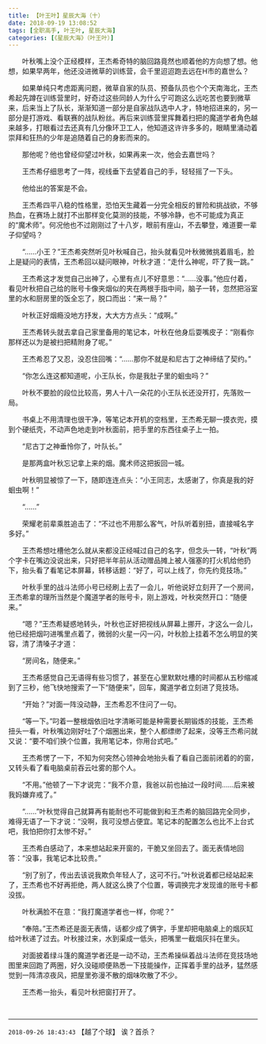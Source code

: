 ```yaml
---
title: 【叶王叶】星辰大海（十）
date: 2018-09-19 13:08:52
tags: [全职高手, 叶王叶, 星辰大海]
categories: [《星辰大海》（叶王叶）]
---
```


<p>　　叶秋嘴上没个正经模样，王杰希奇特的脑回路竟然也顺着他的方向想了想。他想，如果早两年，他还没进微草的训练营，会千里迢迢跑去远在H市的嘉世么？</p> 
<p>　　如果单纯只考虑距离问题，微草自家的队员、预备队员也个个天南海北，王杰希起先蹲在训练营里时，好奇过这些同龄人为什么宁可跑这么远吃苦也要到微草来，后来当上了队长，渐渐知道一部分是自家战队选中人才，特地招进来的，另一部分是打游戏、看联赛的战队粉丝。再后来训练营里挥舞着扫把的魔道学者角色越来越多，打眼看过去还真有几分像环卫工人，他知道这许许多多的，眼睛里涌动着崇拜和狂热的少年是追随着自己的身影而来的。</p> 
<p>　　那他呢？他也曾经仰望过叶秋，如果再来一次，他会去嘉世吗？</p> 
<p>　　王杰希仔细思考了一阵，视线垂下去望着自己的手，轻轻摇了一下头。</p> 
<p>　　他给出的答案是不会。</p> 
<p>　　王杰希四平八稳的性格里，恐怕天生藏着一分完全相反的冒险和挑战欲，不够热血，在赛场上就打不出那样变化莫测的技能，不够冷静，也不可能成为真正的“魔术师”。何况他也不过刚刚过了十八岁，眼前有座山，不去攀登，难道要一辈子仰望吗？</p> 
<p>　　“……小王？”王杰希突然听见叶秋喊自己，抬头就看见叶秋微微挑着眉毛，脸上是疑问的表情，王杰希回以疑问眼神，叶秋才道：“走什么神呢，吓了我一跳。”</p> 
<p>　　王杰希这才发觉自己出神了，心里有点儿不好意思：“……没事。”他应付着，看见叶秋把自己给的账号卡像夹烟似的夹在两根手指中间，脑子一转，忽然把浴室里的水和厨房里的饭全忘了，脱口而出：“来一局？”</p> 
<p>　　叶秋正好烟瘾没地方抒发，大大方方点头：“成啊。”</p> 
<p>　　王杰希转头就去拿自己家里备用的笔记本，叶秋在他身后耍嘴皮子：“刚看你那样还以为是被扫把精附身了呢。”</p> 
<p>　　王杰希忍了又忍，没忍住回嘴：“……那你不就是和尼古丁之神缔结了契约。”</p> 
<p>　　“你怎么连这都知道呢，小王队长，你是我肚子里的蛔虫吗？”</p> 
<p>　　叶秋不要脸的段位比较高，男人十八一朵花的小王队长还没开打，先落败一局。</p> 
<p>　　书桌上不用清理也很干净，等笔记本开机的空档里，王杰希无聊一摸衣兜，摸到个硬纸壳，不动声色地走到叶秋面前，把手里的东西往桌子上一拍。</p> 
<p>　　“尼古丁之神垂怜你了，叶队长。”</p> 
<p>　　是那两盒叶秋忘记拿上来的烟。魔术师这把扳回一城。</p> 
<p>　　叶秋明显被惊了一下，随即连连点头：“小王同志，太感谢了，你真是我的好蛔虫啊！”</p> 
<p>　　“……”</p> 
<p>　　荣耀老前辈乘胜追击了：“不过也不用那么客气，叶队听着别扭，直接喊名字多好。”</p> 
<p>　　王杰希想吐槽他怎么就从来都没正经喊过自己的名字，但念头一转，“叶秋”两个字卡在嘴边没说出来，只好把半年前从活动赠品摊上被人强塞的打火机给他扔下，抬头看了看笔记本屏幕，转移话题：“好了，可以上线了，你先约竞技场。”</p> 
<p>　　叶秋手里的战斗法师小号已经刷上去了一会儿，听他说好立刻开了一个房间，王杰希拿的理所当然是个魔道学者的账号卡，刚上游戏，叶秋突然开口：“随便来。”</p> 
<p>　　“嗯？”王杰希疑惑地转头，叶秋也正好把视线从屏幕上挪开，才这么一会儿，他已经把烟叼进嘴里点着了，微弱的火星一闪一闪，叶秋脸上挂着不怎么明显的笑容，清了清嗓子才道：</p> 
<p>　　“房间名，随便来。”</p> 
<p>　　王杰希感觉自己无语得有些习惯了，甚至在心里默默吐槽的时间都从五秒缩减到了三秒，他飞快地搜索了一下“随便来”，回车，魔道学者立刻进了竞技场。</p> 
<p>　　“开始？”对面一阵没动静，王杰希忍不住问了一句。</p> 
<p>　　“等一下。”叼着一整根烟依旧吐字清晰可能是种需要长期锻炼的技能，王杰希扭头一看，叶秋嘴边刚好吐了个烟圈出来，整个人都缥缈了起来，没等王杰希问就又说：“要不咱们换个位置，我用笔记本，你用台式吧。”　　</p> 
<p>　　王杰希愣了一下，不知为何突然心领神会地抬头看了看自己面前闭着的的窗，又转头看了看电脑桌前吞云吐雾的那个人。</p> 
<p>　　“不用。”他顿了一下才说完：“我不介意，我爸以前也抽过一段时间……后来被我妈嫌弃戒了。”</p> 
<p>　　“……”叶秋觉得自己就算再有能耐也不可能做到和王杰希的脑回路完全同步，难得无语了一下才说：“没啊，我可没想占便宜。笔记本的配置怎么也比不上台式吧，我怕把你打太惨不好。”</p> 
<p>　　王杰希白感动了，本来想站起来开窗的，干脆又坐回去了。面无表情地回答：“没事，我笔记本比较贵。”</p> 
<p>　　“别了别了，传出去该说我欺负年轻人了，这可不行。”叶秋说着都已经站起来了，王杰希也不好再拒绝，两人就这么换了个位置，等调换完才发现谁的账号卡都没拔。</p> 
<p>　　叶秋满脸不在意：“我打魔道学者也一样，你呢？”</p> 
<p>　　“奉陪。”王杰希还是面无表情，话都少成了俩字，手里却把电脑桌上的烟灰缸给叶秋递了过去。叶秋接过来，水到渠成一低头，把嘴里一截烟灰抖在里头。</p> 
<p>　　对面披着绿斗篷的魔道学者还是一动不动，王杰希操纵着战斗法师在竞技场地图里来回跑了两圈，好久没碰顺便熟悉一下技能操作，正挥着手里的战矛，猛然感觉到一阵清凉夜风，把屋里弥漫不散的烟味吹散了不少。</p> 
<p>　　王杰希一抬头，看见叶秋把窗打开了。</p> 
<p>&nbsp;</p>

<!-- more -->

---

`2018-09-26 18:43:43` 【越了个球】 诶？首杀？
